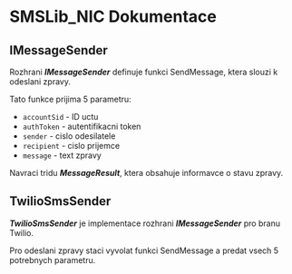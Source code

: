 # SMSLib_NIC Dokumentace

## IMessageSender

Rozhrani ***IMessageSender*** definuje funkci SendMessage, ktera slouzi k odeslani zpravy.

Tato funkce prijima 5 parametru:

- `accountSid` - ID uctu
- `authToken` - autentifikacni token
- `sender` - cislo odesilatele
- `recipient` - cislo prijemce
- `message` - text zpravy
 
Navraci tridu ***MessageResult***, ktera obsahuje informavce o stavu zpravy.

## TwilioSmsSender

***TwilioSmsSender*** je implementace rozhrani ***IMessageSender*** pro branu Twilio.

Pro odeslani zpravy staci vyvolat funkci SendMessage a predat vsech 5 potrebnych parametru. 
